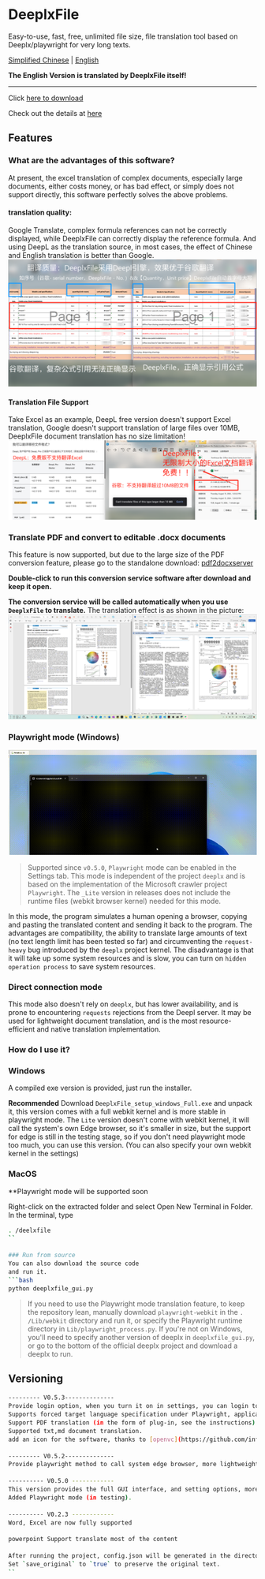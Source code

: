# DeeplxFile
Easy-to-use, fast, free, unlimited file size, file translation tool based on Deeplx/playwright for very long texts.

[Simplified Chinese](https://github.com/infrost/DeeplxFile)
|
[English](/README_translated.md)

**The English Version is translated by DeeplxFile itself!**

------------------
Click [here to download](https://github.com/infrost/DeeplxFile/releases)

Check out the details at [here](https://blog.infrost.site/2024/08/29/DeeplxFile/)

## Features
### What are the advantages of this software?
At present, the excel translation of complex documents, especially large documents, either costs money, or has bad effect, or simply does not support directly, this software perfectly solves the above problems.
#### translation quality:
Google Translate, complex formula references can not be correctly displayed, while DeeplxFile can correctly display the reference formula.
And using DeepL as the translation source, in most cases, the effect of Chinese and English translation is better than Google.
![HighQuality](/images/deeplxfile_quality.png)

#### Translation File Support
Take Excel as an example, DeepL free version doesn't support Excel translation, Google doesn't support translation of large files over 10MB, DeeplxFile document translation has no size limitation!
![FileSupport](/images/deeplx_file_support.png)

### Translate PDF and convert to editable .docx documents
This feature is now supported, but due to the large size of the PDF conversion feature, please go to the standalone download:
[pdf2docxserver](https://github.com/infrost/pdf2docxserver/releases/)

**Double-click to run this conversion service software after download and keep it open.**

**The conversion service will be called automatically when you use `DeeplxFile` to translate.**
The translation effect is as shown in the picture:
![pdf_translation](/images/pdf_translate.png)

### Playwright mode (Windows)
![playwright.gif](/images/playwright.gif)
> Supported since `v0.5.0`, `Playwright` mode can be enabled in the Settings tab.
> This mode is independent of the project `deeplx` and is based on the implementation of the Microsoft crawler project `Playwright`.
> The `_Lite` version in releases does not include the runtime files (webkit browser kernel) needed for this mode.

In this mode, the program simulates a human opening a browser, copying and pasting the translated content and sending it back to the program. The advantages are compatibility, the ability to translate large amounts of text (no text length limit has been tested so far) and circumventing the `request-heavy` bug introduced by the `deeplx` project kernel.
The disadvantage is that it will take up some system resources and is slow, you can turn on `hidden operation process` to save system resources.

### Direct connection mode
This mode also doesn't rely on `deeplx`, but has lower availability, and is prone to encountering `requests` rejections from the Deepl server. It may be used for lightweight document translation, and is the most resource-efficient and native translation implementation.

### How do I use it?
### Windows
A compiled exe version is provided, just run the installer.

**Recommended** Download `DeeplxFile_setup_windows_Full.exe` and unpack it, this version comes with a full webkit kernel and is more stable in playwright mode.
The `Lite` version doesn't come with webkit kernel, it will call the system's own Edge browser, so it's smaller in size, but the support for edge is still in the testing stage, so if you don't need playwright mode too much, you can use this version.
(You can also specify your own webkit kernel in the settings)

### MacOS

**Playwright mode will be supported soon

Right-click on the extracted folder and select Open New Terminal in Folder.
In the terminal, type
```bash
. /deelxfile
``

### Run from source
You can also download the source code
and run it.
```bash
python deeplxfile_gui.py
```
> If you need to use the Playwright mode translation feature, to keep the repository lean, manually download `playwright-webkit` in the `. /Lib/webkit` directory and run it, or specify the Playwright runtime directory in `Lib/playwright_process.py`.
> If you're not on Windows, you'll need to specify another version of deeplx in `deeplxfile_gui.py`, or go to the bottom of the official deeplx project and download a deeplx to run.


## Versioning

```bash
--------- V0.5.3--------------
Provide login option, when you turn it on in settings, you can login to deepl account first and then translate, with larger word character translation limit.
Supports forced target language specification under Playwright, applicable to multi-language mixed documents.
Support PDF translation (in the form of plug-in, see the instructions).
Supported txt,md document translation.
add an icon for the software, thanks to [openvc](https://github.com/infrost/DeeplxFile/issues/3)

--------- V0.5.2--------------
Provide playwright method to call system edge browser, more lightweight (the full version is more stable)

---------- V0.5.0 ------------
This version provides the full GUI interface, and setting options, more easy to use
Added Playwright mode (in testing).

---------- V0.2.3 ------------
Word, Excel are now fully supported

powerpoint Support translate most of the content

After running the project, config.json will be generated in the directory.
Set `save_original` to `true` to preserve the original text.
``
